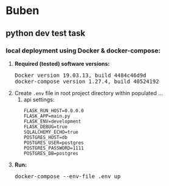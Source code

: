 <h1>Buben</h1>
<h2>python dev test task</h2>
<h3>local deployment using Docker & docker-compose:</h3>

<ol><li><strong>Required (tested) software versions:</strong>
<pre>Docker version 19.03.13, build 4484c46d9d
docker-compose version 1.27.4, build 40524192</pre></li>
<li>Create <code>.env</code> file in root project directory within populated ...
<ol><li>api settings:
    <pre><code>FLASK_RUN_HOST=0.0.0.0
FLASK_APP=main.py
FLASK_ENV=development
FLASK_DEBUG=true
SQLALCHEMY_ECHO=true
POSTGRES_HOST=db
POSTGRES_USER=postgres
POSTGRES_PASSWORD=1111
POSTGRES_DB=postgres
</code></pre></li>
</ol></li>
<li><strong>Run:</strong>
<pre>docker-compose --env-file .env up</pre></li>
</ol>
